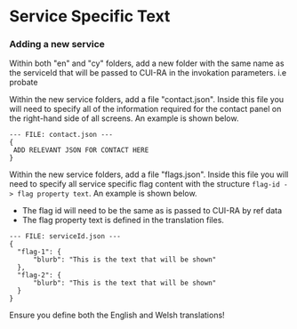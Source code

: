 # Service Specific Text

### Adding a new service

Within both "en" and "cy" folders, add a new folder with the same name as the serviceId that will be passed to CUI-RA in the invokation parameters. i.e probate

Within the new service folders, add a file "contact.json". Inside this file you will need to specify all of the information required for the contact panel on the right-hand side of all screens. An example is shown below.

```$json
--- FILE: contact.json ---
{
 ADD RELEVANT JSON FOR CONTACT HERE
}
```

Within the new service folders, add a file "flags.json". Inside this file you will need to specify all service specific flag content with the structure `flag-id -> flag property text`. An example is shown below.

- The flag id will need to be the same as is passed to CUI-RA by ref data
- The flag property text is defined in the translation files.

```$json
--- FILE: serviceId.json ---
{
  "flag-1": {
      "blurb": "This is the text that will be shown"
  },
  "flag-2": {
      "blurb": "This is the text that will be shown"
  }
}
```

Ensure you define both the English and Welsh translations!
